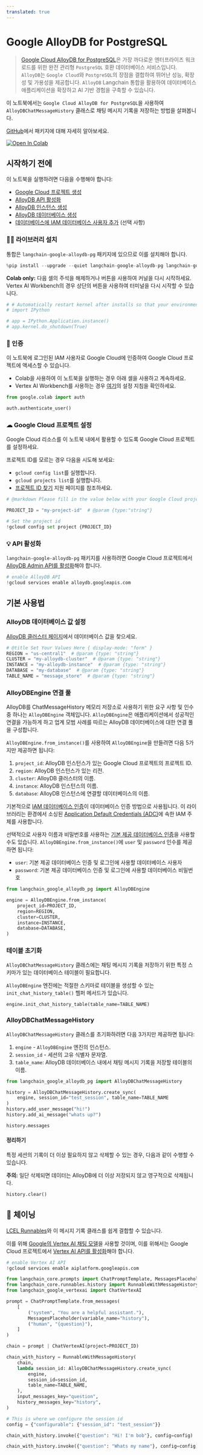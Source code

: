 ```yaml
---
translated: true
---
```


# Google AlloyDB for PostgreSQL

> [Google Cloud AlloyDB for PostgreSQL](https://cloud.google.com/alloydb)은 가장 까다로운 엔터프라이즈 워크로드를 위한 완전 관리형 `PostgreSQL` 호환 데이터베이스 서비스입니다. `AlloyDB`는 `Google Cloud`와 `PostgreSQL`의 장점을 결합하여 뛰어난 성능, 확장성 및 가용성을 제공합니다. `AlloyDB` Langchain 통합을 활용하여 데이터베이스 애플리케이션을 확장하고 AI 기반 경험을 구축할 수 있습니다.

이 노트북에서는 `Google Cloud AlloyDB for PostgreSQL`을 사용하여 `AlloyDBChatMessageHistory` 클래스로 채팅 메시지 기록을 저장하는 방법을 살펴봅니다.

[GitHub](https://github.com/googleapis/langchain-google-alloydb-pg-python/)에서 패키지에 대해 자세히 알아보세요.

[![Open In Colab](https://colab.research.google.com/assets/colab-badge.svg)](https://colab.research.google.com/github/googleapis/langchain-google-alloydb-pg-python/blob/main/docs/chat_message_history.ipynb)

## 시작하기 전에

이 노트북을 실행하려면 다음을 수행해야 합니다:

 * [Google Cloud 프로젝트 생성](https://developers.google.com/workspace/guides/create-project)
 * [AlloyDB API 활성화](https://console.cloud.google.com/flows/enableapi?apiid=alloydb.googleapis.com)
 * [AlloyDB 인스턴스 생성](https://cloud.google.com/alloydb/docs/instance-primary-create)
 * [AlloyDB 데이터베이스 생성](https://cloud.google.com/alloydb/docs/database-create)
 * [데이터베이스에 IAM 데이터베이스 사용자 추가](https://cloud.google.com/alloydb/docs/manage-iam-authn) (선택 사항)

### 🦜🔗 라이브러리 설치

통합은 `langchain-google-alloydb-pg` 패키지에 있으므로 이를 설치해야 합니다.

```python
%pip install --upgrade --quiet langchain-google-alloydb-pg langchain-google-vertexai
```

**Colab only:** 다음 셀의 주석을 해제하거나 버튼을 사용하여 커널을 다시 시작하세요. Vertex AI Workbench의 경우 상단의 버튼을 사용하여 터미널을 다시 시작할 수 있습니다.

```python
# # Automatically restart kernel after installs so that your environment can access the new packages
# import IPython

# app = IPython.Application.instance()
# app.kernel.do_shutdown(True)
```

### 🔐 인증

이 노트북에 로그인된 IAM 사용자로 Google Cloud에 인증하여 Google Cloud 프로젝트에 액세스할 수 있습니다.

* Colab을 사용하여 이 노트북을 실행하는 경우 아래 셀을 사용하고 계속하세요.
* Vertex AI Workbench를 사용하는 경우 [여기](https://github.com/GoogleCloudPlatform/generative-ai/tree/main/setup-env)의 설정 지침을 확인하세요.

```python
from google.colab import auth

auth.authenticate_user()
```

### ☁ Google Cloud 프로젝트 설정

Google Cloud 리소스를 이 노트북 내에서 활용할 수 있도록 Google Cloud 프로젝트를 설정하세요.

프로젝트 ID를 모르는 경우 다음을 시도해 보세요:

* `gcloud config list`를 실행합니다.
* `gcloud projects list`를 실행합니다.
* [프로젝트 ID 찾기](https://support.google.com/googleapi/answer/7014113) 지원 페이지를 참조하세요.

```python
# @markdown Please fill in the value below with your Google Cloud project ID and then run the cell.

PROJECT_ID = "my-project-id"  # @param {type:"string"}

# Set the project id
!gcloud config set project {PROJECT_ID}
```

### 💡 API 활성화

`langchain-google-alloydb-pg` 패키지를 사용하려면 Google Cloud 프로젝트에서 [AlloyDB Admin API를 활성화](https://console.cloud.google.com/flows/enableapi?apiid=alloydb.googleapis.com)해야 합니다.

```python
# enable AlloyDB API
!gcloud services enable alloydb.googleapis.com
```

## 기본 사용법

### AlloyDB 데이터베이스 값 설정

[AlloyDB 클러스터 페이지](https://console.cloud.google.com/alloydb?_ga=2.223735448.2062268965.1707700487-2088871159.1707257687)에서 데이터베이스 값을 찾으세요.

```python
# @title Set Your Values Here { display-mode: "form" }
REGION = "us-central1"  # @param {type: "string"}
CLUSTER = "my-alloydb-cluster"  # @param {type: "string"}
INSTANCE = "my-alloydb-instance"  # @param {type: "string"}
DATABASE = "my-database"  # @param {type: "string"}
TABLE_NAME = "message_store"  # @param {type: "string"}
```

### AlloyDBEngine 연결 풀

AlloyDB를 ChatMessageHistory 메모리 저장소로 사용하기 위한 요구 사항 및 인수 중 하나는 `AlloyDBEngine` 객체입니다. `AlloyDBEngine`은 애플리케이션에서 성공적인 연결을 가능하게 하고 업계 모범 사례를 따르는 AlloyDB 데이터베이스에 대한 연결 풀을 구성합니다.

`AlloyDBEngine.from_instance()`를 사용하여 `AlloyDBEngine`을 만들려면 다음 5가지만 제공하면 됩니다:

1. `project_id`: AlloyDB 인스턴스가 있는 Google Cloud 프로젝트의 프로젝트 ID.
1. `region`: AlloyDB 인스턴스가 있는 리전.
1. `cluster`: AlloyDB 클러스터의 이름.
1. `instance`: AlloyDB 인스턴스의 이름.
1. `database`: AlloyDB 인스턴스에 연결할 데이터베이스의 이름.

기본적으로 [IAM 데이터베이스 인증](https://cloud.google.com/alloydb/docs/manage-iam-authn)이 데이터베이스 인증 방법으로 사용됩니다. 이 라이브러리는 환경에서 소싱된 [Application Default Credentials (ADC)](https://cloud.google.com/docs/authentication/application-default-credentials)에 속한 IAM 주체를 사용합니다.

선택적으로 사용자 이름과 비밀번호를 사용하는 [기본 제공 데이터베이스 인증](https://cloud.google.com/alloydb/docs/database-users/about)을 사용할 수도 있습니다. `AlloyDBEngine.from_instance()`에 `user` 및 `password` 인수를 제공하면 됩니다:

* `user`: 기본 제공 데이터베이스 인증 및 로그인에 사용할 데이터베이스 사용자
* `password`: 기본 제공 데이터베이스 인증 및 로그인에 사용할 데이터베이스 비밀번호

```python
from langchain_google_alloydb_pg import AlloyDBEngine

engine = AlloyDBEngine.from_instance(
    project_id=PROJECT_ID,
    region=REGION,
    cluster=CLUSTER,
    instance=INSTANCE,
    database=DATABASE,
)
```

### 테이블 초기화

`AlloyDBChatMessageHistory` 클래스에는 채팅 메시지 기록을 저장하기 위한 특정 스키마가 있는 데이터베이스 테이블이 필요합니다.

`AlloyDBEngine` 엔진에는 적절한 스키마로 테이블을 생성할 수 있는 `init_chat_history_table()` 헬퍼 메서드가 있습니다.

```python
engine.init_chat_history_table(table_name=TABLE_NAME)
```

### AlloyDBChatMessageHistory

`AlloyDBChatMessageHistory` 클래스를 초기화하려면 다음 3가지만 제공하면 됩니다:

1. `engine` - `AlloyDBEngine` 엔진의 인스턴스.
1. `session_id` - 세션의 고유 식별자 문자열.
1. `table_name`: AlloyDB 데이터베이스 내에서 채팅 메시지 기록을 저장할 테이블의 이름.

```python
from langchain_google_alloydb_pg import AlloyDBChatMessageHistory

history = AlloyDBChatMessageHistory.create_sync(
    engine, session_id="test_session", table_name=TABLE_NAME
)
history.add_user_message("hi!")
history.add_ai_message("whats up?")
```

```python
history.messages
```

#### 정리하기

특정 세션의 기록이 더 이상 필요하지 않고 삭제할 수 있는 경우, 다음과 같이 수행할 수 있습니다.

**주의:** 일단 삭제되면 데이터는 AlloyDB에 더 이상 저장되지 않고 영구적으로 삭제됩니다.

```python
history.clear()
```

## 🔗 체이닝

[LCEL Runnables](/docs/expression_language/how_to/message_history)와 이 메시지 기록 클래스를 쉽게 결합할 수 있습니다.

이를 위해 [Google의 Vertex AI 채팅 모델](/docs/integrations/chat/google_vertex_ai_palm)을 사용할 것이며, 이를 위해서는 Google Cloud 프로젝트에서 [Vertex AI API를 활성화](https://console.cloud.google.com/flows/enableapi?apiid=aiplatform.googleapis.com)해야 합니다.

```python
# enable Vertex AI API
!gcloud services enable aiplatform.googleapis.com
```

```python
from langchain_core.prompts import ChatPromptTemplate, MessagesPlaceholder
from langchain_core.runnables.history import RunnableWithMessageHistory
from langchain_google_vertexai import ChatVertexAI
```

```python
prompt = ChatPromptTemplate.from_messages(
    [
        ("system", "You are a helpful assistant."),
        MessagesPlaceholder(variable_name="history"),
        ("human", "{question}"),
    ]
)

chain = prompt | ChatVertexAI(project=PROJECT_ID)
```

```python
chain_with_history = RunnableWithMessageHistory(
    chain,
    lambda session_id: AlloyDBChatMessageHistory.create_sync(
        engine,
        session_id=session_id,
        table_name=TABLE_NAME,
    ),
    input_messages_key="question",
    history_messages_key="history",
)
```

```python
# This is where we configure the session id
config = {"configurable": {"session_id": "test_session"}}
```

```python
chain_with_history.invoke({"question": "Hi! I'm bob"}, config=config)
```

```python
chain_with_history.invoke({"question": "Whats my name"}, config=config)
```
